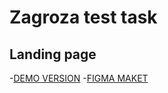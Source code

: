 # Zagroza test task
## Landing page

-[DEMO VERSION](https://Pavlo000.github.io/zagroza-test-task/)
-[FIGMA MAKET](https://www.figma.com/file/nj5bD6Jz7U2nBYionCfRHd/Landing-Page-Template-FREE-%E2%9C%A8-(Community)?type=design&node-id=1-2)
